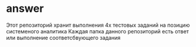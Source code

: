 # answer

Этот репозиторий хранит выполнения 4х тестовых заданий на позицию системеного аналитика
Каждая папка данного репозиторий есть ответ или выполнение соответсбвующего задания 

